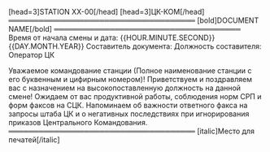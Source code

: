 [head=3]STATION XX-00[/head]
[head=3]ЦК-КОМ[/head]
═════════════════════════════════════
[bold]DOCUMENT NAME[/bold]
═════════════════════════════════════
Время от начала смены и дата: {{HOUR.MINUTE.SECOND}} {{DAY.MONTH.YEAR}}
Составитель документа:
Должность составителя: Оператор ЦК

Уважаемое командование станции (Полное наименование станции с его буквенным и цифирным номером)! Приветствуем и поздравляем вас с назначением на высокопоставленную должность на данной смене! Ожидаем от вас продуктивной работы, соблюдения норм СРП и форм факсов на СЦК. Напоминаем об важности ответного факса на запросы штаба ЦК и о негативных последствиях при игнорирования приказов Центрального Командования.
═════════════════════════════════════
[italic]Место для печатей[/italic]
